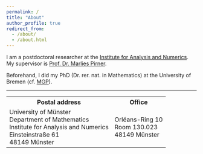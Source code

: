 ```yaml
---
permalink: /
title: "About"
author_profile: true
redirect_from: 
  - /about/
  - /about.html
---
```

I am a postdoctoral researcher at the [Institute for Analysis and Numerics](https://www.uni-muenster.de/AMM/en/index.shtml).\
My supervisor is [Prof. Dr. Marlies Pirner](https://www.uni-muenster.de/AMM/en/Pirner/index.shtml).

Beforehand, I did my PhD (Dr. rer. nat. in Mathematics) at the University of Bremen (cf. [MGP](https://www.genealogy.math.ndsu.nodak.edu/id.php?id=277103)).


<hr>
<table>
  <tr><th>Postal address</th> <th>Office</th> </tr>
  <tr><td>University of Münster<br>
Department of Mathematics<br>
Institute for Analysis and Numerics<br>
Einsteinstraße 61<br>
48149 Münster</td>
  <td>Orléans-Ring 10<br>
Room 130.023<br>
48149 Münster</td></tr>
  </table>

